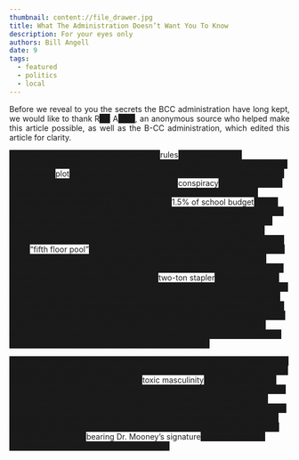 ```yaml
---
thumbnail: content://file_drawer.jpg
title: What The Administration Doesn’t Want You To Know
description: For your eyes only
authors: Bill Angell
date: 9
tags:
  - featured
  - politics
  - local
---
```


<p class="j">
Before we reveal to you the secrets the BCC administration have long kept, we would like to thank R<s>ick</s> A<s>stley</s>, an anonymous source who helped make this article possible, as well as the B-CC administration, which edited this article for clarity.

<s>We're no strangers to love You know the </s>rules<s> and so do I A full commitment's what I'm thinking of You wouldn't get this from any other guy I just wanna </s>plot<s> tell you how I'm feeling Gotta make you understand
Never gonna give you up Never gonna let you down </s>conspiracy<s> Never gonna run around and desert you Never gonna make you cry Never gonna say goodbye Never gonna tell a lie and hurt you </s>1.5% of school budget<s> Never gonna give you up Never gonna let you down Never gonna run around and desert you Never gonna make you cry Never gonna say goodbye Never gonna tell a lie and hurt you 
We've known each other for so long  Your heart's been aching but you're too shy to say itInside we both know what's been </s>“fifth floor pool”<s> on We know the game and we're gonna play it And if you ask me how I'm feeling Don't tell me you're too blind to see Never gonna give you up Never gonna let you down Never gonna run around and desert you Never gonna make you cry a </s>two-ton stapler<s> Never gonna say goodbye Never gonna tell a lie and hurt you Never gonna give you up Never gonna let you down
Never gonna run around and desert you Never gonna give you up Never gonna let you down Never gonna run around and desert you Never gonna make you cry Never gonna say goodbye Never gonna tell a lie and hurt you Never gonna give you up Never gonna let you down Never gonna run around and desert you Never gonna make you cry Never gonna say goodbye Never gonna tell a lie and hurt you 
 
(Ooh) Never gonna give, never gonna give (Give you up) We've known each other for so longnYour heart's been aching but you're too shy to say it nside we both know what's been going on</s>toxic masculinity<s> We know the game and we're gonna play itI just wanna tell you how I'm feeling Gotta make you understand
Never gonna give you up Never gonna let you down Never gonna run around and desert you Never gonna make you virusNever gonna say goodbye Never gonna tell a lie and hurt you Never gonna give you up Never gonna let you down Never gonna run around and desert you Never gonna make you cry </s>bearing Dr. Mooney’s signature<s> Never gonna say goodbye Never gonna tell a lie and hurt you</s>
</p>

<style>.j {text-align: justify;} s {background-color: currentColor; text-decoration: none;}</style>
